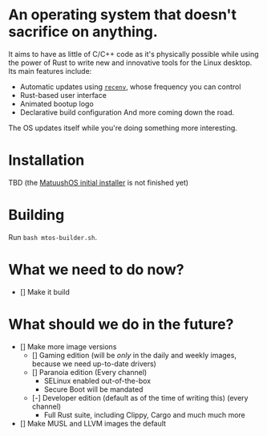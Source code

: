 # An operating system that doesn't sacrifice on anything.
It aims to have as little of C/C++ code as it's physically possible while using the power of Rust to write new and innovative tools for the Linux desktop. Its main features include: 
- Automatic updates using [`recenv`](https://gitlab.com/MatuushOS/recenv), whose frequency you can control
- Rust-based user interface
- Animated bootup logo
- Declarative build configuration
And more coming down the road. 

The OS updates itself while you're doing something more interesting.

# Installation
TBD (the [MatuushOS initial installer](https://gitlab.com/MatuushOS/) is not finished yet)

# Building
Run `bash mtos-builder.sh`.

# What we need to do now?
- [] Make it build

# What should we do in the future?
- [] Make more image versions
  - [] Gaming edition (will be *only* in the daily and weekly images, because we need up-to-date drivers)
  - [] Paranoia edition (Every channel)
    - SELinux enabled out-of-the-box
    - Secure Boot will be mandated 
  - [-] Developer edition (default as of the time of writing this) (every channel)
    - Full Rust suite, including Clippy, Cargo and much much more
- [] Make MUSL and LLVM images the default